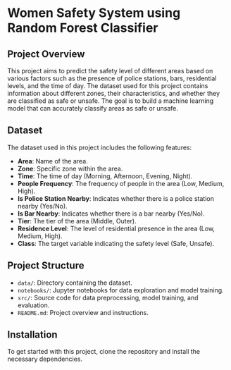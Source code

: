 # Women Safety System using Random Forest Classifier

## Project Overview

This project aims to predict the safety level of different areas based on various factors such as the presence of police stations, bars, residential levels, and the time of day. The dataset used for this project contains information about different zones, their characteristics, and whether they are classified as safe or unsafe. The goal is to build a machine learning model that can accurately classify areas as safe or unsafe.

## Dataset

The dataset used in this project includes the following features:

- **Area**: Name of the area.
- **Zone**: Specific zone within the area.
- **Time**: The time of day (Morning, Afternoon, Evening, Night).
- **People Frequency**: The frequency of people in the area (Low, Medium, High).
- **Is Police Station Nearby**: Indicates whether there is a police station nearby (Yes/No).
- **Is Bar Nearby**: Indicates whether there is a bar nearby (Yes/No).
- **Tier**: The tier of the area (Middle, Outer).
- **Residence Level**: The level of residential presence in the area (Low, Medium, High).
- **Class**: The target variable indicating the safety level (Safe, Unsafe).

## Project Structure

- `data/`: Directory containing the dataset.
- `notebooks/`: Jupyter notebooks for data exploration and model training.
- `src/`: Source code for data preprocessing, model training, and evaluation.
- `README.md`: Project overview and instructions.

## Installation

To get started with this project, clone the repository and install the necessary dependencies.


